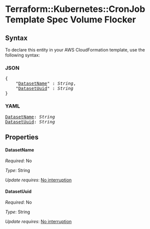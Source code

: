 # Terraform::Kubernetes::CronJob Template Spec Volume Flocker

## Syntax

To declare this entity in your AWS CloudFormation template, use the following syntax:

### JSON

<pre>
{
    "<a href="#datasetname" title="DatasetName">DatasetName</a>" : <i>String</i>,
    "<a href="#datasetuuid" title="DatasetUuid">DatasetUuid</a>" : <i>String</i>
}
</pre>

### YAML

<pre>
<a href="#datasetname" title="DatasetName">DatasetName</a>: <i>String</i>
<a href="#datasetuuid" title="DatasetUuid">DatasetUuid</a>: <i>String</i>
</pre>

## Properties

#### DatasetName

_Required_: No

_Type_: String

_Update requires_: [No interruption](https://docs.aws.amazon.com/AWSCloudFormation/latest/UserGuide/using-cfn-updating-stacks-update-behaviors.html#update-no-interrupt)

#### DatasetUuid

_Required_: No

_Type_: String

_Update requires_: [No interruption](https://docs.aws.amazon.com/AWSCloudFormation/latest/UserGuide/using-cfn-updating-stacks-update-behaviors.html#update-no-interrupt)

